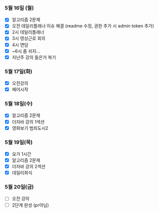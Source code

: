 ### 5월 16일 (월)
- [x] 알고리즘 2문제
- [x] 오전 데일리플래너 이슈 해결 (readme 수정, 권한 추가 시 admin token 추가)
- [x] 2시 데일리플래너
- [x] 3시 영상근로 회의
- [x] 4시 면담
- [x] ~6시 좀 쉬자...
- [x] 지난주 강의 들은거 복기

### 5월 17일(화)
- [x] 오전강의
- [x] 페어시작

### 5월 18일(수)
- [x] 알고리즘 2문제
- [x] 더자바 강의 1섹션
- [x] 영화보기 범죄도시2

### 5월 19일(목)
- [x] 요가 1시간
- [x] 알고리즘 2문제
- [x] 더자바 강의 2섹션
- [x] 데일리회식

### 5월 20일(금)
- [ ] 오전 강의
- [ ] 2단계 완성 (pr아님)
